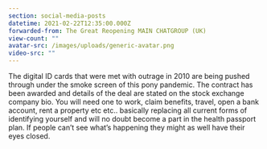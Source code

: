 ```yaml
---
section: social-media-posts
datetime: 2021-02-22T12:35:00.000Z
forwarded-from: The Great Reopening MAIN CHATGROUP (UK)
view-count: ""
avatar-src: /images/uploads/generic-avatar.png
video-src: ""
---
```

The digital ID cards that were met with outrage in 2010 are being pushed through under the smoke screen of this pony pandemic. The contract has been awarded and details of the deal are stated on the stock exchange company bio. You will need one to work, claim benefits, travel, open a bank account, rent a property etc etc.. basically replacing all current forms of identifying yourself and will no doubt become a part in the health passport plan. If people can’t see what’s happening they might as well have their eyes closed.

